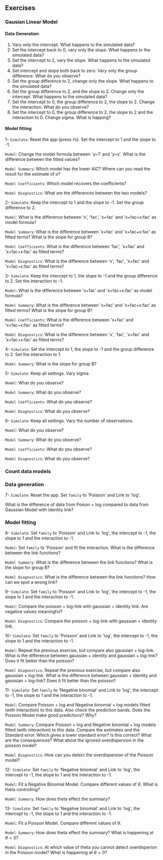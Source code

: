 ## Exercises

### Gausian Linear Model
#### Data Generation

1. Vary only the intercept. What happens to the simulated data?
2. Set the intercept back to 0, vary only the slope. What happens to the simulated data?
3. Set the intercept to 2, vary the slope.  What happens to the simulated data?
4. Set intercept and slope both back to zero. Vary only the group difference. What do you observe?
5. Set the group difference to 2, change only the slope. What happens to the simulated data?
6. Set the group difference to 2, and the slope to 2.
Change only the intercept. What happens to the simulated data?
7. Set the intercept to 0, the group difference to 2, the slope to 2.
Change the interaction. What do you observe?
8. Set the intercept to 0, the group difference to 2, the slope to 2 and the interaction to 0.
Change sigma. What is happing?


#### Model fitting

1- `Simulate`: Reset the app (press `F5`).  Set the intercept to 1 and the slope to -1. 

`Model`: Change the model formula between `y~1' and 'y~x'. What is the difference between the fitted values?

`Model Summary`: Which model has the lower AIC? Where can you read the result for the estimate of $\sigma$?

`Model Coefficients`: Which model recovers the coefficients?

`Model Diagnostics`: What are the differences between the two models?

2- `Simulate`: Keep the intercept to 1 and the slope to -1. Set the group difference to 2.  

`Model`: What is the difference between 'x', 'fac', 'x+fac' and 'x+fac+x:fac' as model formula? 

`Model Summary`: What is the difference between 'x+fac' and 'x+fac+x:fac' as fitted terms? What is the slope for group B?

`Model Coefficients`: What is the difference between 'fac', 'x+fac' and 'x+fac+x:fac' as fitted terms?

`Model Diagnostics`:  What is the difference between 'x', 'fac', 'x+fac' and 'x+fac+x:fac' as fitted terms?

3- `Simulate`: Keep the intercept to 1, the slope to -1 and the group difference to 2. Set the interaction to -1.

`Model`: What is the difference between 'x+fac' and 'x+fac+x:fac' as model formula?

`Model Summary`: What is the difference between 'x+fac' and 'x+fac+x:fac' as fitted terms? What is the slope for group B?

`Model Coefficients`: What is the difference between 'x+fac' and 'x+fac+x:fac' as fitted terms?

`Model Diagnostics`:  What is the difference between 'x', 'fac', 'x+fac' and 'x+fac+x:fac' as fitted terms?


4- `Simulate`: Set the intercept to 1, the slope to -1 and the group difference to 2. Set the interaction to 1.

`Model Summary`: What is the slope for group B?



5- `Simulate`: Keep all settings. Vary sigma. 

`Model`: What do you observe?

`Model Summary`: What do you observe?

`Model Coefficients`: What do you observe?

`Model Diagnostics`:  What do you observe?


6- `Simulate`: Keep all settings. Vary the number of observations. 

`Model`: What do you observe?

`Model Summary`: What do you observe?

`Model Coefficients`: What do you observe?

`Model Diagnostics`:  What do you observe?





### Count data models

### Data generation

7- `Simulate`: Reset the app. Set `family` to 'Poisson' and Link to 'log'.

 What is the difference of data from Poison + log compared to data from Gaussian Model with identity link?


### Model fitting


8- `Simulate`: Set `family` to 'Poisson' and Link to 'log', the intercept to -1, the slope to 1 and the interaction to -1.

`Model`: Set `family` to 'Poisson' and fit the interaction. What is the difference between the link functions?

`Model Summary`: What is the difference between the link functions? What is the slope for group B?

`Model Diagnostics`: What is the difference between the link functions? How can we spot a wrong link?


9- `Simulate`: Set `family` to 'Poisson' and Link to 'log', the intercept to -1, the slope to 1 and the interaction to -1.

`Model`: Compare the poisson + log-link with gaussian + identity link. Are negative values meaningful? 

`Model Diagnostics`: Compare the poisson + log-link with gaussian + identity link.


10- `Simulate`: Set `family` to 'Poisson' and Link to 'log', the intercept to -1, the slope to 1 and the interaction to -1.

`Model`: Repeat the previous exercise, but compare also gaussian + log-link. What is the difference between gaussian + identity and gaussian + log-link? Does it fit better than the poisson?

`Model Diagnostics`: Repeat the previous exercise, but compare also gaussian + log-link. What is the difference between gaussian + identity and gaussian + log-link? Does it fit better than the poisson?


11- `Simulate`: Set `family` to 'Negative binomial' and Link to 'log', the intercept to -1, the slope to 1 and the interaction to -1.

`Model`: Compare Poisson + log and Negative binomial + log models fitted (with interaction) to this data. Also check the prediction bands. Does the Poisson Model make good predictions? Why?

`Model Summary`:  Compare Poisson + log and Negative binomial + log models fitted (with interaction) to this data. Compare the estimates and the Standard error. Which gives a lower standard error? Is this correct? What are the consequences? What about the ignored overdispersion in the poisson model?

`Model Diagnostics`: How can you detect the overdispersion of the Poisson model?


12- `Simulate`: Set `family` to 'Negative binomial' and Link to 'log', the intercept to -1, the slope to 1 and the interaction to -1.

`Model`: Fit a Negative Binomial Model. Compare different values of $\theta$. What is theta controlling?

`Model Summary`:  How does theta effect the summary?

13- `Simulate`: Set `family` to 'Negative binomial' and Link to 'log', the intercept to -1, the slope to 1 and the interaction to -1.

`Model`: Fit a Poisson Model. Compare different values of $\theta$. 

`Model Summary`:  How does theta effect the summary? What is happening at $\theta = 0$?

`Model Diagnostics`: At which value of theta you cannot detect overdisperion in the Poisson model? What is happening at $\theta = 0$?




